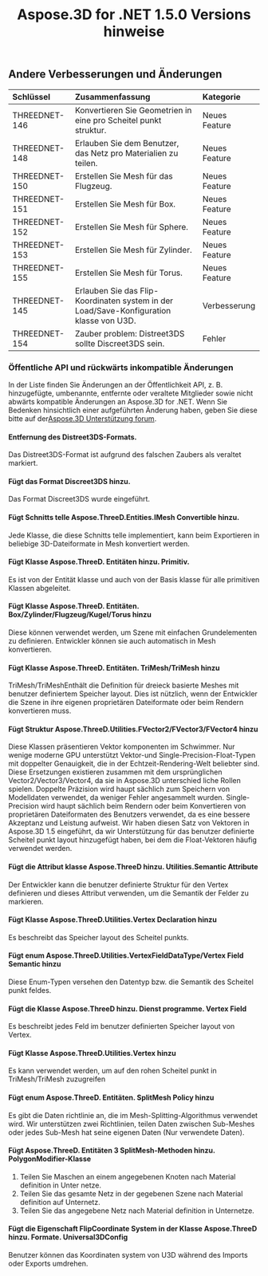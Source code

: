 ﻿---
title: Aspose.3D for .NET 1.5.0 Versions hinweise
type: docs
weight: 80
url: /de/net/aspose-3d-for-net-1-5-0-release-notes/
---
## **Andere Verbesserungen und Änderungen**

|**Schlüssel** |**Zusammenfassung** |**Kategorie** |
|:- |:- |:- |
|THREEDNET-146 |Konvertieren Sie Geometrien in eine pro Scheitel punkt struktur.|Neues Feature|
|THREEDNET-148 |Erlauben Sie dem Benutzer, das Netz pro Materialien zu teilen.|Neues Feature|
|THREEDNET-150 |Erstellen Sie Mesh für das Flugzeug.|Neues Feature|
|THREEDNET-151 |Erstellen Sie Mesh für Box.|Neues Feature|
|THREEDNET-152 |Erstellen Sie Mesh für Sphere.|Neues Feature|
|THREEDNET-153 |Erstellen Sie Mesh für Zylinder.|Neues Feature|
|THREEDNET-155 |Erstellen Sie Mesh für Torus.|Neues Feature|
|THREEDNET-145 |Erlauben Sie das Flip-Koordinaten system in der Load/Save-Konfiguration klasse von U3D.|Verbesserung|
|THREEDNET-154 |Zauber problem: Distreet3DS sollte Discreet3DS sein.|Fehler|
### **Öffentliche API und rückwärts inkompatible Änderungen**
In der Liste finden Sie Änderungen an der Öffentlichkeit API, z. B. hinzugefügte, umbenannte, entfernte oder veraltete Mitglieder sowie nicht abwärts kompatible Änderungen an Aspose.3D for .NET. Wenn Sie Bedenken hinsichtlich einer aufgeführten Änderung haben, geben Sie diese bitte auf der[Aspose.3D Unterstützung forum](https://forum.aspose.com/c/3d/18).
#### **Entfernung des Distreet3DS-Formats.**
Das Distreet3DS-Format ist aufgrund des falschen Zaubers als veraltet markiert.
#### **Fügt das Format Discreet3DS hinzu.**
Das Format Discreet3DS wurde eingeführt.
#### **Fügt Schnitts telle Aspose.ThreeD.Entities.IMesh Convertible hinzu.**
Jede Klasse, die diese Schnitts telle implementiert, kann beim Exportieren in beliebige 3D-Dateiformate in Mesh konvertiert werden.
#### **Fügt Klasse Aspose.ThreeD. Entitäten hinzu. Primitiv.**
Es ist von der Entität klasse und auch von der Basis klasse für alle primitiven Klassen abgeleitet.
#### **Fügt Klasse Aspose.ThreeD. Entitäten. Box/Zylinder/Flugzeug/Kugel/Torus hinzu**
Diese können verwendet werden, um Szene mit einfachen Grundelementen zu definieren. Entwickler können sie auch automatisch in Mesh konvertieren.
#### **Fügt Klasse Aspose.ThreeD. Entitäten. TriMesh/TriMesh<T> hinzu**
TriMesh/TriMesh<T>Enthält die Definition für dreieck basierte Meshes mit benutzer definiertem Speicher layout. Dies ist nützlich, wenn der Entwickler die Szene in ihre eigenen proprietären Dateiformate oder beim Rendern konvertieren muss.
#### **Fügt Struktur Aspose.ThreeD.Utilities.FVector2/FVector3/FVector4 hinzu**
Diese Klassen präsentieren Vektor komponenten im Schwimmer. Nur wenige moderne GPU unterstützt Vektor-und Single-Precision-Float-Typen mit doppelter Genauigkeit, die in der Echtzeit-Rendering-Welt beliebter sind. Diese Ersetzungen existieren zusammen mit dem ursprünglichen Vector2/Vector3/Vector4, da sie in Aspose.3D unterschied liche Rollen spielen. Doppelte Präzision wird haupt sächlich zum Speichern von Modelldaten verwendet, da weniger Fehler angesammelt wurden. Single-Precision wird haupt sächlich beim Rendern oder beim Konvertieren von proprietären Dateiformaten des Benutzers verwendet, da es eine bessere Akzeptanz und Leistung aufweist. Wir haben diesen Satz von Vektoren in Aspose.3D 1.5 eingeführt, da wir Unterstützung für das benutzer definierte Scheitel punkt layout hinzugefügt haben, bei dem die Float-Vektoren häufig verwendet werden.
#### **Fügt die Attribut klasse Aspose.ThreeD hinzu. Utilities.Semantic Attribute**
Der Entwickler kann die benutzer definierte Struktur für den Vertex definieren und dieses Attribut verwenden, um die Semantik der Felder zu markieren.
#### **Fügt Klasse Aspose.ThreeD.Utilities.Vertex Declaration hinzu**
Es beschreibt das Speicher layout des Scheitel punkts.
#### **Fügt enum Aspose.ThreeD.Utilities.VertexFieldDataType/Vertex Field Semantic hinzu**
Diese Enum-Typen versehen den Datentyp bzw. die Semantik des Scheitel punkt feldes.
#### **Fügt die Klasse Aspose.ThreeD hinzu. Dienst programme. Vertex Field**
Es beschreibt jedes Feld im benutzer definierten Speicher layout von Vertex.
#### **Fügt Klasse Aspose.ThreeD.Utilities.Vertex hinzu**
Es kann verwendet werden, um auf den rohen Scheitel punkt in TriMesh/TriMesh zuzugreifen<T>
#### **Fügt enum Aspose.ThreeD. Entitäten. SplitMesh Policy hinzu**
Es gibt die Daten richtlinie an, die im Mesh-Splitting-Algorithmus verwendet wird. Wir unterstützen zwei Richtlinien, teilen Daten zwischen Sub-Meshes oder jedes Sub-Mesh hat seine eigenen Daten (Nur verwendete Daten).
#### **Fügt Aspose.ThreeD. Entitäten 3 SplitMesh-Methoden hinzu. PolygonModifier-Klasse**
1. Teilen Sie Maschen an einem angegebenen Knoten nach Material definition in Unter netze.
1. Teilen Sie das gesamte Netz in der gegebenen Szene nach Material definition auf Unternetz.
1. Teilen Sie das angegebene Netz nach Material definition in Unternetze.
#### **Fügt die Eigenschaft FlipCoordinate System in der Klasse Aspose.ThreeD hinzu. Formate. Universal3DConfig**
Benutzer können das Koordinaten system von U3D während des Imports oder Exports umdrehen.

